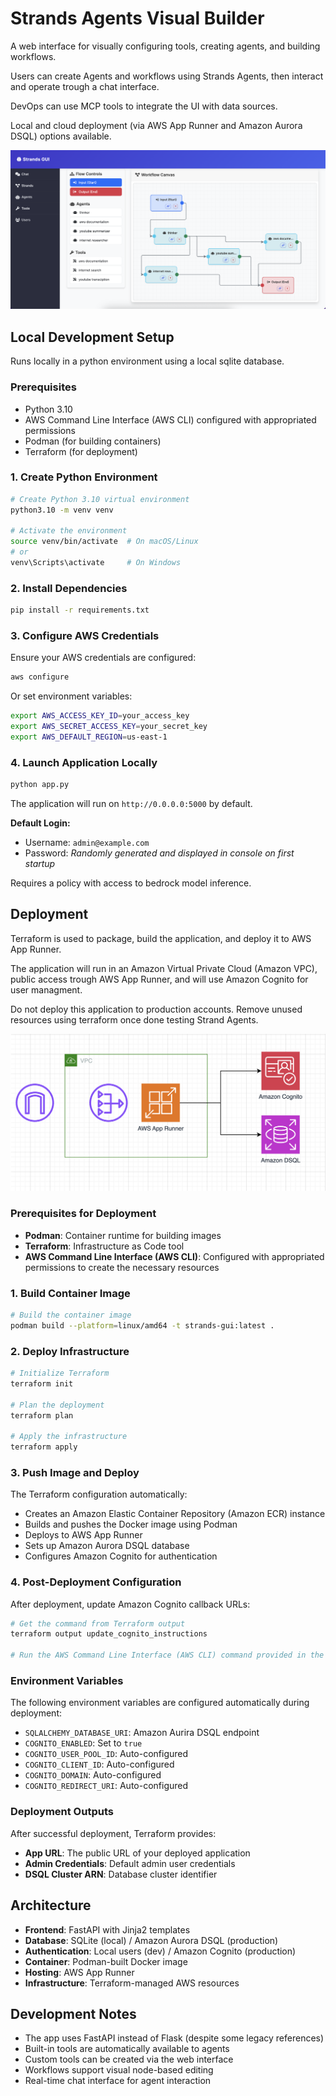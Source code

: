 # Strands Agents Visual Builder

A web interface for visually configuring tools, creating agents, and building workflows.

Users can create Agents and workflows using Strands Agents, then interact and operate trough a chat interface.

DevOps can use MCP tools to integrate the UI with data sources.

Local and cloud deployment (via AWS App Runner and Amazon Aurora DSQL) options available.

![Screenshot](screenshot.png "screenshot")

 
## Local Development Setup

Runs locally in a python environment using a local sqlite database.

### Prerequisites

- Python 3.10
- AWS Command Line Interface (AWS CLI) configured with appropriated permissions
- Podman (for building containers)
- Terraform (for deployment)

### 1. Create Python Environment

```bash
# Create Python 3.10 virtual environment
python3.10 -m venv venv

# Activate the environment
source venv/bin/activate  # On macOS/Linux
# or
venv\Scripts\activate     # On Windows
```

### 2. Install Dependencies

```bash
pip install -r requirements.txt
```

### 3. Configure AWS Credentials

Ensure your AWS credentials are configured:

```bash
aws configure
```

Or set environment variables:

```bash
export AWS_ACCESS_KEY_ID=your_access_key
export AWS_SECRET_ACCESS_KEY=your_secret_key
export AWS_DEFAULT_REGION=us-east-1
```

### 4. Launch Application Locally

```bash
python app.py
```

The application will run on `http://0.0.0.0:5000` by default.

**Default Login:**
- Username: `admin@example.com`
- Password: *Randomly generated and displayed in console on first startup*

Requires a policy with access to bedrock model inference. 

## Deployment

Terraform is used to package, build the application, and deploy it to AWS App Runner.

The application will run in an Amazon Virtual Private Cloud (Amazon VPC), public access trough AWS App Runner, and will use Amazon Cognito for user managment.

Do not deploy this application to production accounts. Remove unused resources using terraform once done testing Strand Agents.

![Architecture](architecture.png "Architecture")


### Prerequisites for Deployment

- **Podman**: Container runtime for building images
- **Terraform**: Infrastructure as Code tool
- **AWS Command Line Interface (AWS CLI)**: Configured with appropriated permissions to create the necessary resources

### 1. Build Container Image

```bash
# Build the container image
podman build --platform=linux/amd64 -t strands-gui:latest .
```

### 2. Deploy Infrastructure

```bash
# Initialize Terraform
terraform init

# Plan the deployment
terraform plan

# Apply the infrastructure
terraform apply
```

### 3. Push Image and Deploy

The Terraform configuration automatically:
- Creates an Amazon Elastic Container Repository (Amazon ECR) instance
- Builds and pushes the Docker image using Podman
- Deploys to AWS App Runner
- Sets up Amazon Aurora DSQL database
- Configures Amazon Cognito for authentication

### 4. Post-Deployment Configuration

After deployment, update Amazon Cognito callback URLs:

```bash
# Get the command from Terraform output
terraform output update_cognito_instructions

# Run the AWS Command Line Interface (AWS CLI) command provided in the output
```

### Environment Variables

The following environment variables are configured automatically during deployment:

- `SQLALCHEMY_DATABASE_URI`: Amazon Aurira DSQL endpoint
- `COGNITO_ENABLED`: Set to `true`
- `COGNITO_USER_POOL_ID`: Auto-configured
- `COGNITO_CLIENT_ID`: Auto-configured
- `COGNITO_DOMAIN`: Auto-configured
- `COGNITO_REDIRECT_URI`: Auto-configured

### Deployment Outputs

After successful deployment, Terraform provides:

- **App URL**: The public URL of your deployed application
- **Admin Credentials**: Default admin user credentials
- **DSQL Cluster ARN**: Database cluster identifier

## Architecture

- **Frontend**: FastAPI with Jinja2 templates
- **Database**: SQLite (local) / Amazon Aurora DSQL (production)
- **Authentication**: Local users (dev) / Amazon Cognito (production)
- **Container**: Podman-built Docker image
- **Hosting**: AWS App Runner
- **Infrastructure**: Terraform-managed AWS resources

## Development Notes

- The app uses FastAPI instead of Flask (despite some legacy references)
- Built-in tools are automatically available to agents
- Custom tools can be created via the web interface
- Workflows support visual node-based editing
- Real-time chat interface for agent interaction
